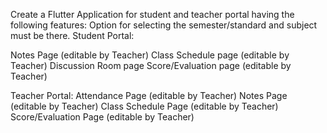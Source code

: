 Create a Flutter Application for student and teacher portal having the following features: Option for selecting the semester/standard and subject must be there. Student Portal:

Notes Page (editable by Teacher)
Class Schedule page (editable by Teacher)
Discussion Room page
Score/Evaluation page (editable by Teacher)

Teacher Portal:
Attendance Page (editable by Teacher)
Notes Page (editable by Teacher)
Class Schedule Page (editable by Teacher)
Score/Evaluation Page (editable by Teacher)
